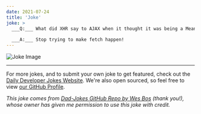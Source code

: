 ```yaml
---
date: 2021-07-24
title: 'Joke'
joke: >
  ___Q:___ What did XHR say to AJAX when it thought it was being a Mean Girl?
  
  ___A:___ Stop trying to make fetch happen!
---
```



![Joke Image](https://private.xtrp.io/projects/DailyDeveloperJokes/public_image_server/images/5e125969479bf.png)

---

For more jokes, and to submit your own joke to get featured, check out the [Daily Developer Jokes Website](https://dailydeveloperjokes.github.io/). We're also open sourced, so feel free to view [our GitHub Profile](https://github.com/dailydeveloperjokes).


_This joke comes from [Dad-Jokes GitHub Repo by Wes Bos](https://github.com/wesbos/dad-jokes) (thank you!), whose owner has given me permission to use this joke with credit._

<!--
Joke text:
**Q:** What did XHR say to AJAX when it thought it was being a Mean Girl?

**A:** Stop trying to make fetch happen!
 -->



